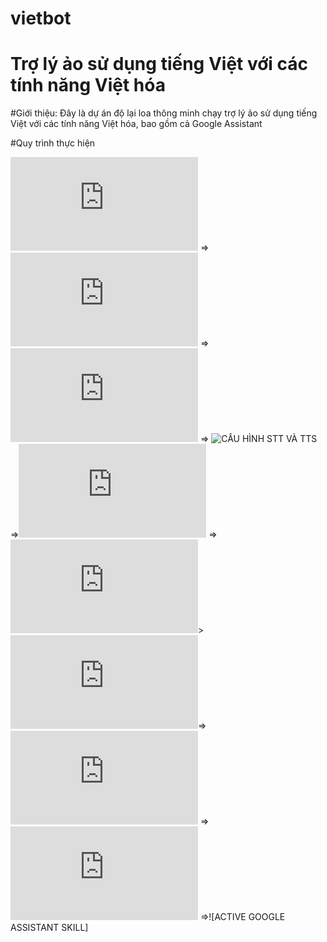 # vietbot

# Trợ lý ảo sử dụng tiếng Việt với các tính năng Việt hóa 

#Giới thiệu: Đây là dự án độ lại loa thông minh chạy trợ lý ảo sử dụng tiếng Việt với các tính năng Việt hóa, bao gồm cả Google Assistant

#Quy trình thực hiện

![ĐỘ PHẦN CỨNG](https://github.com/phanmemkhoinghiep/vietbot/blob/main/02_software_enviroment_installation_guide.md) => ![CÀI ĐẶT MÔI TRƯỜNG](https://github.com/phanmemkhoinghiep/vietbot/blob/main/03_software_install_guide.md) => ![CÀI ĐẶT PHẦN MỀM](https://github.com/phanmemkhoinghiep/vietbot/blob/main/04_stt_and_tts_configuration_guide.md) => ![CẤU HÌNH STT VÀ TTS](https://github.com/phanmemkhoinghiep/vietbot/blob/main/05_hotword_configuration.guide) =>![CẤU HÌNH HOTWORD](https://github.com/phanmemkhoinghiep/vietbot/blob/main/06_running_guide.md) =>![CHẠY BOT](https://github.com/phanmemkhoinghiep/vietbot/blob/main/07_updating_guide.md)> ![CẬP NHẬT](https://github.com/phanmemkhoinghiep/vietbot/blob/main/07_updating_guide.md)=>![CÀI ĐẶT SPOTIFY](https://github.com/phanmemkhoinghiep/vietbot/blob/main/09_google_project_configuration_guide.md) =>![TẠO GOOGLE PROJECT](https://github.com/phanmemkhoinghiep/vietbot/blob/main/10_google_active_guide.md) =>![ACTIVE GOOGLE ASSISTANT SKILL]

